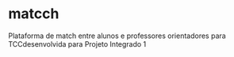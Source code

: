 # matcch
Plataforma de match entre alunos e professores orientadores para TCCdesenvolvida para Projeto Integrado 1


